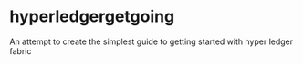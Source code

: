 # hyperledgergetgoing
An attempt to create the simplest guide to getting started with hyper ledger fabric
